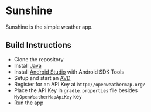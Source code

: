 Sunshine
========

Sunshine is the simple weather app.

Build Instructions
------------------
- Clone the repository
- Install [Java](https://java.com/en/download/help/download_options.xml)
- Install [Android Studio](http://developer.android.com/sdk/index.html) with Android SDK Tools
- Setup and start an [AVD](https://developer.android.com/studio/run/managing-avds.html)
- Register for an API Key at `http://openweathermap.org/`
- Place the API Key in `gradle.properties` file besides `MyOpenWeatherMapApiKey` key
- Run the app
